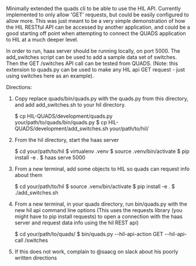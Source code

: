Minimally extended the quads cli to be able to use the HIL API.
Currently implemented to only allow 'GET' requests, but could be
easily configured to allow more. This was just meant to be a very
simple demonstration of how the HIL RESTful API can be accessed by
another application, and could be a good starting off point when
attempting to connect the QUADS application to HIL at a much deeper
level.

In order to run, haas server should be running locally, on port 5000.
The add_switches script can be used to add a sample data set of switches.
Then the GET /switches API call can be tested from QUADS. (Note: this extension
to quads.py can be used to make any HIL api GET request - just using switches
here as an example).

Directions:

1) Copy replace quads/bin/quads.py with the quads.py from this directory, and add add_switches.sh to your hil directory.

    $ cp HIL-QUADS/development/quads.py your/path/to/quads/bin/quads.py
    $ cp HIL-QUADS/development/add_switches.sh your/path/to/hil/

2) From the hil directory, start the haas server

    $ cd your/path/to/hil
    $ virtualenv .venv
    $ source .venv/bin/activate
    $ pip install -e .
    $ haas serve 5000

3) From a new terminal, add some objects to HIL so quads can request info about them

    $ cd your/path/to/hil
    $ source .venv/bin/activate
    $ pip install -e .
    $ ./add_switches.sh

4) From a new terminal, in your quads directory, run bin/quads.py with the new hil api command line options
(This uses the requests library (you might have to pip install requests) to open a connection with the haas server
and request data info using the hil REST api)

    $ cd your/path/to/quads/
    $ bin/quads.py --hil-api-action GET --hil-api-call /switches

5) If this does not work, complain to @saacg on slack about his poorly written directions

